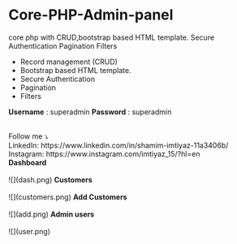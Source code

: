 # Core-PHP-Admin-panel
core php with CRUD,bootstrap based HTML template. Secure Authentication Pagination Filters
<ul>
<li>Record management (CRUD)</li>
<li>Bootstrap based HTML template.</li>
<li>Secure Authentication</li>
<li>Pagination</li>
<li>Filters</li>
  </ul>
  
 <b>Username</b> : superadmin <b>Password</b> : superadmin

<br>
Follow me ⤵️
<br>
LinkedIn: https://www.linkedin.com/in/shamim-imtiyaz-11a3406b/
<br>
Instagram: https://www.instagram.com/imtiyaz_15/?hl=en
<br>
<b>Dashboard</b><br>
<br>
![](dash.png)
<b>Customers</b><br>
<br>
![](customers.png)
<b>Add Customers</b><br>
<br>
![](add.png)
<b>Admin users</b><br>
<br>
![](user.png)
